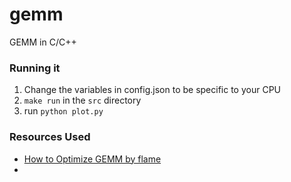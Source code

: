 # gemm

GEMM in C/C++

### Running it
1) Change the variables in config.json to be specific to your CPU
2) `make run` in the `src` directory
3) run `python plot.py`

### Resources Used
- [How to Optimize GEMM by flame](https://github.com/flame/how-to-optimize-gemm/wiki)
- 
